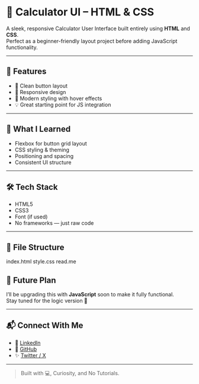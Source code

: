 # 🧮 Calculator UI – HTML & CSS

A sleek, responsive Calculator User Interface built entirely using **HTML** and **CSS**.  
Perfect as a beginner-friendly layout project before adding JavaScript functionality.


---

## 🌟 Features

- 🔘 Clean button layout
- 📱 Responsive design
- 🎨 Modern styling with hover effects
- 💡 Great starting point for JS integration

---

## 🧠 What I Learned

- Flexbox for button grid layout  
- CSS styling & theming  
- Positioning and spacing  
- Consistent UI structure

---

## 🛠️ Tech Stack

- HTML5
- CSS3
- Font (if used)
- No frameworks — just raw code

---

## 📁 File Structure
index.html
style.css
read.me

## 📌 Future Plan

I’ll be upgrading this with **JavaScript** soon to make it fully functional.  
Stay tuned for the logic version 👀

---

## 📬 Connect With Me

- 💼 [LinkedIn](https://linkedin.com/in/shahijahan-pedhar)
- 🧠 [GitHub](https://github.com/codevory)
- ✨ [Twitter / X](https://x.com/shahijahanQ)

---

> Built with 💻, Curiosity, and No Tutorials.
